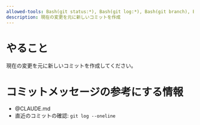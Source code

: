```yaml
---
allowed-tools: Bash(git status:*), Bash(git log:*), Bash(git branch), Bash(git diff:*), Bash(git add:*), Read, Edit, Glob, Grep, LS
description: 現在の変更を元に新しいコミットを作成
---
```


# やること
現在の変更を元に新しいコミットを作成してください。

# コミットメッセージの参考にする情報
- @CLAUDE.md 
- 直近のコミットの確認: `git log --oneline` 
